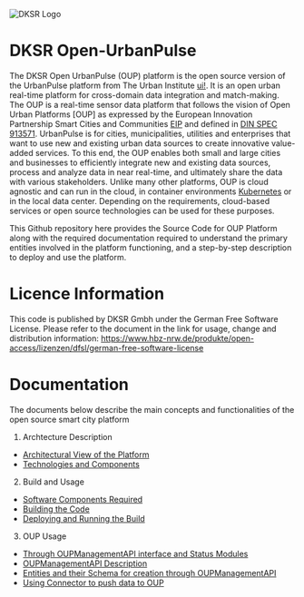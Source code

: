 ![DKSR Logo](https://github.com/DKSR-Data-Competence-for-Cities-Regions/Pictures-Repo/blob/b40514afd5b5128d1a5cbd8db4b0389ac67ccfb4/DKSR%20logo.png)

# DKSR Open-UrbanPulse
The DKSR Open UrbanPulse (OUP) platform is the open source version of the UrbanPulse platform from The Urban Institute [ui!](https://www.ui.city/en/). It is an open urban real-time platform for cross-domain data integration and match-making. The OUP is a real-time sensor data platform that follows the vision of Open Urban Platforms [OUP] as expressed by the European Innovation Partnership Smart Cities and Communities [EIP](https://e3p.jrc.ec.europa.eu/articles/european-innovation-partnership-smart-cities-and-communities) and defined in [DIN SPEC 913571](https://www.beuth.de/en/technical-rule/din-spec-91357/281077528). UrbanPulse is for cities, municipalities, utilities and enterprises that want to use new and existing urban data sources to create innovative value-added services. To this end, the OUP enables both small and large cities and businesses to efficiently integrate new and existing data sources, process and analyze data in near real-time, and ultimately share the data with various stakeholders. Unlike many other platforms, OUP is cloud agnostic and can run in the cloud, in container environments [Kubernetes](https://kubernetes.io/) or in the local data center. Depending on the requirements, cloud-based services or open source technologies can be used for these purposes.

This Github repository here provides the Source Code for OUP Platform along with the required documentation required to understand the primary entities involved in the platform functioning, and a step-by-step description to deploy and use the platform.


# Licence Information
This code is published by DKSR Gmbh under the German Free Software License. Please refer to the document in the link for usage, change and distribution information:
https://www.hbz-nrw.de/produkte/open-access/lizenzen/dfsl/german-free-software-license

# Documentation 
The documents below describe the main concepts and functionalities of the open source smart city platform 



1. Archtecture Description
 * [Architectural View of the Platform](https://github.com/DKSR-Data-Competence-for-Cities-Regions/DKSR-Open-UrbanPulse/wiki/Architectural-View-of-the-Platform) 
 * [Technologies and Components](https://github.com/DKSR-Data-Competence-for-Cities-Regions/DKSR-Open-UrbanPulse/wiki/Technologies-and-Components)

2. Build and Usage
 * [Software Components Required](https://github.com/DKSR-Data-Competence-for-Cities-Regions/DKSR-Open-UrbanPulse/wiki/Software-Components-Required)
 * [Building the Code](https://github.com/DKSR-Data-Competence-for-Cities-Regions/DKSR-Open-UrbanPulse/wiki/Building-the-Code)
 * [Deploying and Running the Build](https://github.com/DKSR-Data-Competence-for-Cities-Regions/DKSR-Open-UrbanPulse/wiki/Deploying-and-Running-the-Build)
3. OUP Usage
 * [Through OUPManagementAPI interface and Status Modules](https://github.com/DKSR-Data-Competence-for-Cities-Regions/DKSR-Open-UrbanPulse/wiki/Through-OUP-Management-API-and-Status-Modules)
 * [OUPManagementAPI Description](https://github.com/DKSR-Data-Competence-for-Cities-Regions/DKSR-Open-UrbanPulse/wiki/OUP-ManagementAPI-Description)
 * [Entities and their Schema for creation through OUPManagementAPI](https://github.com/DKSR-Data-Competence-for-Cities-Regions/DKSR-Open-UrbanPulse/wiki/Entities-and-their-Schema-for-creation-through-OUPManagementAPI)
 * [Using Connector to push data to OUP](https://www.ui.city/en/)

